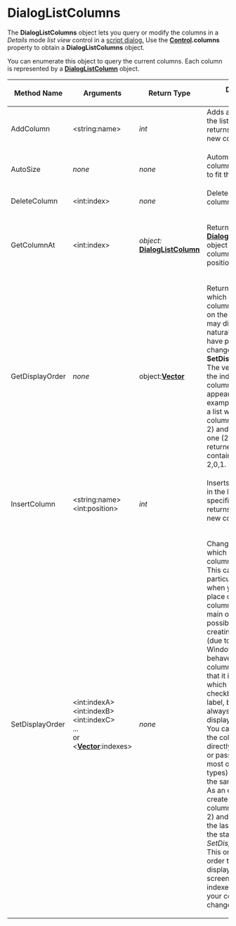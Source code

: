 # DialogListColumns

The **DialogListColumns** object lets you query or modify the columns in a *Details* mode *list view* control in a [script dialog.](/Manual/scripting/script_dialogs/README.md) Use the **[Control](control.md).columns** property to obtain a **DialogListColumns** object.

You can enumerate this object to query the current columns. Each column is represented by a **[DialogListColumn](dialoglistcolumn.md)** object.  

<table>
<thead><tr><th>
Method Name</th><th>

**Arguments**</th><th>
Return Type</th><th>
Description
</th></tr></thead><tbody><tr><td>
AddColumn</td><td>

\<string:name\></td><td>

*int*</td><td>
Adds a new column to the list view, and returns the index of the new column.
</td></tr><tr><td>
AutoSize</td><td>

*none*</td><td>

*none*</td><td>
Automatically sizes all columns in the list view to fit their content.
</td></tr><tr><td>
DeleteColumn</td><td>

\<int:index\></td><td>

*none*</td><td>
Deletes the specified column.
</td></tr><tr><td>
GetColumnAt</td><td>

\<int:index\></td><td>

*object:*  
**[DialogListColumn](dialoglistcolumn.md)**</td><td>

Returns a **[DialogListColumn](dialoglistcolumn.md)** object representing the column in the specified position.
</td></tr><tr><td>
GetDisplayOrder</td><td>

*none*</td><td>

object:**[Vector](vector.md)**</td><td>

Returns the order which the list's columns are displayed on the screen. This may differ from their natural order if you have previously changed it via **SetDisplayOrder**.  
The vector contains the index of each column in the order it appears. As an example, if you create a list with three columns (indexes 0, 1, 2) and move the last one (2) to the start, the returned vector will contain three integers: 2,0,1.
</td></tr><tr><td>
InsertColumn</td><td>

\<string:name\>  
\<int:position\></td><td>

*int*</td><td>
Inserts a new column in the list view at the specified position, and returns the index of the new column.
</td></tr><tr><td>
SetDisplayOrder</td><td>

\<int:indexA\>  
\<int:indexB\>  
\<int:indexC\>  
...  
or  
\<**[Vector](vector.md)**:indexes\></td><td>

*none*</td><td>

Changes the order in which the list's columns are displayed.  
This can be particularly useful when you want to place one or more columns before the main one, which is not possible when initially creating the columns (due to the way Windows list controls behave). The main column is special, in that it is the only one which can have a checkbox or editable label, but you may not always want it to be displayed first.  
You can either pass the column indexes directly as arguments, or pass a vector (or most other collection types) of integers with the same thing.  
As an example, if you create a list with three columns (indexes 0, 1, 2) and want to move the last column (2) to the start: *SetDisplayOrder(2,0,1)*  
This only changes the order the columns are displayed on the screen; the column indexes you use in your code do not change afterwards.
</td></tr></tbody>
</table>

